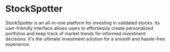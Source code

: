 # StockSpotter
StockSpotter is an all-in-one platform for investing in validated stocks. Its user-friendly interface allows users to effortlessly create personalized portfolios and keep track of market trends for informed investment decisions. It's the ultimate investment solution for a smooth and hassle-free experience.
